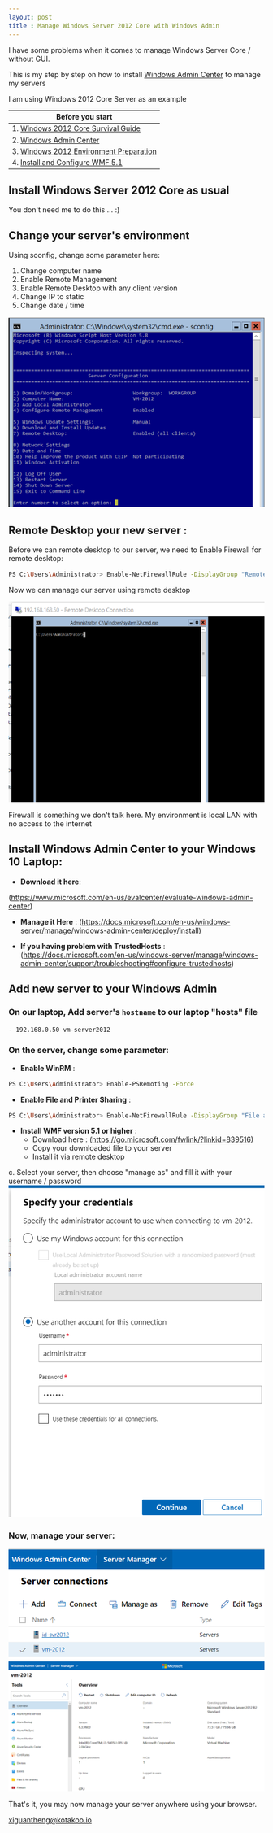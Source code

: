 ```yaml
---
layout: post
title : Manage Windows Server 2012 Core with Windows Admin
---
```


I have some problems when it comes to manage Windows Server Core / without GUI.

This is my step by step on how to install [Windows Admin Center](https://www.microsoft.com/en-us/windows-server/windows-admin-center) to manage my servers

I am using Windows 2012 Core Server as an example

| Before you start |
|---|
| 1. [Windows 2012 Core Survival Guide](https://docs.microsoft.com/en-us/archive/blogs/bruce_adamczak/windows-2012-core-survival-guide-remote-desktop) |
| 2. [Windows Admin Center](https://www.microsoft.com/en-us/evalcenter/evaluate-windows-admin-center) |
| 3. [Windows 2012 Environment Preparation](https://docs.microsoft.com/en-us/windows-server/manage/windows-admin-center/deploy/prepare-environment#prepare-windows-server-2012-and-2012-r2) |
| 4. [Install and Configure WMF 5.1](https://docs.microsoft.com/en-us/powershell/scripting/windows-powershell/wmf/setup/install-configure?view=powershell-7.1) |


## Install Windows Server 2012 Core as usual

You don't need me to do this ... :)

## Change your server's environment

Using sconfig, change some parameter here:
1. Change computer name
2. Enable Remote Management
3. Enable Remote Desktop with any client version
4. Change IP to static
5. Change date / time

![sconfig](../images/sconfig.png)

## Remote Desktop your new server :

Before we can remote desktop to our server, we need to Enable Firewall for remote desktop:

```sh
PS C:\Users\Administrator> Enable-NetFirewallRule -DisplayGroup "Remote Desktop"
```

Now we can manage our server using remote desktop

![Remote Desktop](../images/remotedesktop.png)

<Aside> 

Firewall is something we don't talk here. My environment is local LAN with no access to the internet

</Aside>

## Install Windows Admin Center to your Windows 10 Laptop:
- **Download it here**:

(https://www.microsoft.com/en-us/evalcenter/evaluate-windows-admin-center)
	
- **Manage it Here** :
	(https://docs.microsoft.com/en-us/windows-server/manage/windows-admin-center/deploy/install)
	
- **If you having problem with TrustedHosts** :
	(https://docs.microsoft.com/en-us/windows-server/manage/windows-admin-center/support/troubleshooting#configure-trustedhosts)

## Add new server to your Windows Admin

### On our laptop, Add server's `hostname` to our laptop "hosts" file

```
- 192.168.0.50 vm-server2012
```

### On the server, change some parameter:

- **Enable WinRM** :

```sh
PS C:\Users\Administrator> Enable-PSRemoting -Force
```

- **Enable File and Printer Sharing** :

```sh
PS C:\Users\Administrator> Enable-NetFirewallRule -DisplayGroup "File and Printer Sharing"
```

- **Install WMF version 5.1 or higher** :
	- Download here : 
		(https://go.microsoft.com/fwlink/?linkid=839516)
	- Copy your downloaded file to your server
	- Install it via remote desktop

c. Select your server, then choose "manage as" and fill it with your username / password
![Manage as](../images/manageas.png)



### Now, manage your server:
![Windows Admin Center](../images/windowsadmin.png)
![Windows Admin Center](../images/windowsadmin2.png)

That's it, you may now manage your server anywhere using your browser.

xiguantheng@kotakoo.io


